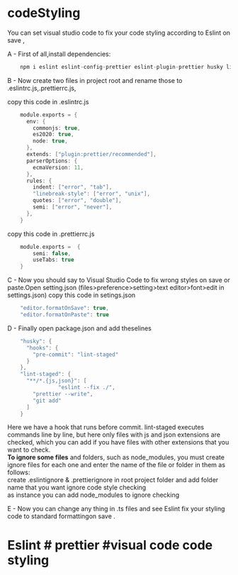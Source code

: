 # codeStyling 
You can set visual studio code to fix your code styling according to Eslint on save ,

A - First of all,install dependencies:
```swift
    npm i eslint eslint-config-prettier eslint-plugin-prettier husky lint-staged prettier -D
```    
    
B - Now create two files in project root and rename those to .eslintrc.js,.prettierrc.js,

copy this code in .eslintrc.js
```swift
    module.exports = {
      env: {
        commonjs: true,
        es2020: true,
        node: true,
      },
      extends: ["plugin:prettier/recommended"],
      parserOptions: {
        ecmaVersion: 11,
      },
      rules: {
        indent: ["error", "tab"],
        "linebreak-style": ["error", "unix"],
        quotes: ["error", "double"],
        semi: ["error", "never"],
      },
    }
```  
copy this code in .prettierrc.js
```swift
    module.exports =  {
        semi: false,
        useTabs: true
    }
```  
C - Now you should say to Visual Studio Code to fix wrong styles on save or paste.Open setting.json
(files>preference>setting>text editor>font>edit in settings.json)
copy this code in setings.json
```swift
    "editor.formatOnSave": true,
    "editor.formatOnPaste": true
```      
D - Finally open package.json and add theselines 
```swift
    "husky": {
      "hooks": {
        "pre-commit": "lint-staged"
      }
    },
    "lint-staged": {
      "**/*.{js,json}": [
                "eslint --fix ./",
        "prettier --write",
        "git add"
      ]
    }
```  
Here we have a hook that runs before commit. lint-staged executes commands line by line, but here only files with js and json extensions are checked, which you can add if you have files with other extensions that you want to check.<br>
<b>To ignore some files</b> and folders, such as node_modules, you must create ignore files for each one and enter the name of the file or folder in them as follows:<br>
create .eslintignore & .prettierignore in root project folder
and add folder name that you want ignore code style checking<br>
as instance you can add node_modules to ignore checking



E - Now you can change any thing in .ts files and see Eslint fix your styling code to standard formattingon save .

# Eslint # prettier #visual code code styling
